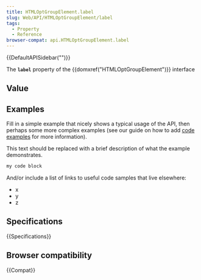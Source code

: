 ```yaml
---
title: HTMLOptGroupElement.label
slug: Web/API/HTMLOptGroupElement/label
tags:
  - Property
  - Reference
browser-compat: api.HTMLOptGroupElement.label
---
```

{{DefaultAPISidebar("")}}

The **`label`** property of the {{domxref("HTMLOptGroupElement")}} interface 

## Value



## Examples

Fill in a simple example that nicely shows a typical usage of the API, then perhaps some more complex examples (see our guide on how to add [code examples](/en-US/docs/MDN/Contribute/Structures/Code_examples) for more information).

This text should be replaced with a brief description of what the example demonstrates.

```js
my code block
```

And/or include a list of links to useful code samples that live elsewhere:

*   x
*   y
*   z

## Specifications

{{Specifications}}

## Browser compatibility

{{Compat}}


